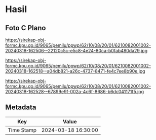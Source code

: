 # Hasil

## Foto C Plano

https://sirekap-obj-formc.kpu.go.id/9065/pemilu/ppwp/62/10/08/20/01/6210082001002-20240318-162506--22120c5c-e5c8-4e24-80ca-b0fab480da29.jpg

https://sirekap-obj-formc.kpu.go.id/9065/pemilu/ppwp/62/10/08/20/01/6210082001002-20240318-162518--a04db821-a26c-4737-8471-fe4c7ee8b90e.jpg

https://sirekap-obj-formc.kpu.go.id/9065/pemilu/ppwp/62/10/08/20/01/6210082001002-20240318-162528--67899e9f-002a-4c6f-8686-b6dc041171f5.jpg


## Metadata

| Key        | Value               |
| ---------- | ------------------- |
| Time Stamp | 2024-03-18 16:30:00 |



